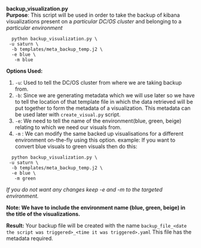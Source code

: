 **backup_visualization.py**  
**Purpose**: This script will be used in order to take the backup of kibana visualizations present on 
a _particular DC/OS cluster_ and belonging to a _particular environment_

```
  python backup_visualization.py \ 
 -u saturn \
  -b templates/meta_backup_temp.j2 \
  -e blue \
   -m blue
```   

**Options Used:**
1. `-u`: Used to tell the DC/OS cluster from where we are taking backup from.
2. `-b`: Since we are generating metadata which we will use later so we have to tell the location of that template file
 in which the data retrieved will be put together to form the metadata of a visualization.
 This metadata can be used later with `create_visual.py` script.
3. `-e`: We need to tell the name of the environment(blue, green, beige) relating to which we need our visuals from.
4. `-m` : We can modify the same backed up visualisations for a different environment on-the-fly using this option.
example: If you want to convert blue visuals to green visuals then do this:
```
  python backup_visualization.py \ 
 -u saturn \
  -b templates/meta_backup_temp.j2 \
  -e blue \
   -m green
```

_If you do not want any changes keep -e and -m to the targeted environment._ 

**Note: We have to include the environment name (blue, green, beige) in the title of the visualizations.**

**Result:** Your backup file will be created with the name `backup_file_<date the script was triggered>_<time it was triggered>.yaml`
This file has the metadata required.

